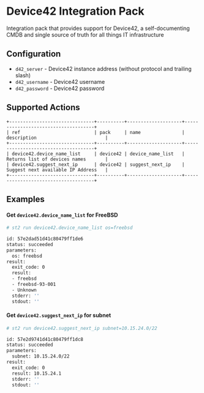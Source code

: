 # Device42 Integration Pack

Integration pack that provides support for Device42, a self-documenting CMDB and  single source of truth for all things
IT infrastructure

## Configuration

* `d42_server` - Device42 instance address (without protocol and trailing slash)
* `d42_username` - Device42 username
* `d42_password` - Device42 password

## Supported Actions
```
+-------------------------------+----------+--------------------+-------------------------------------+
| ref                           | pack     | name               | description                         |
+-------------------------------+----------+--------------------+-------------------------------------+
| device42.device_name_list     | device42 | device_name_list   | Returns list of devices names       |
| device42.suggest_next_ip      | device42 | suggest_next_ip    | Suggest next available IP Address   |
+-------------------------------+----------+--------------------+-------------------------------------+
```

## Examples

#### Get `device42.device_name_list` for FreeBSD
```sh
# st2 run device42.device_name_list os=freebsd

id: 57e2dad51d41c80479ff1de6
status: succeeded
parameters:
  os: freebsd
result:
  exit_code: 0
  result:
  - freebsd
  - freebsd-93-001
  - Unknown
  stderr: ''
  stdout: ''
```

#### Get `device42.suggest_next_ip` for subnet
```sh
# st2 run device42.suggest_next_ip subnet=10.15.24.0/22

id: 57e2d9741d41c80479ff1dc8
status: succeeded
parameters:
  subnet: 10.15.24.0/22
result:
  exit_code: 0
  result: 10.15.24.1
  stderr: ''
  stdout: ''
```